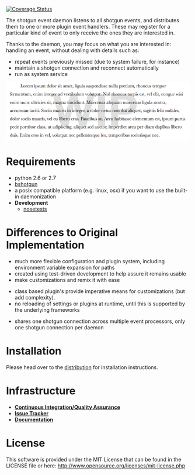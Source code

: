 [![Coverage Status](https://coveralls.io/repos/Byron/shotgun-events/badge.png)](https://coveralls.io/r/Byron/shotgun-events)

The shotgun event daemon listens to all shotgun events, and distributes them to one or more plugin event handlers. These may register for a particular kind of event to only receive the ones they are interested in.

Thanks to the daemon, you may focus on what you are interested in: handling an event, without dealing with details such as:

* repeat events previously missed (due to system failure, for instance)
* maintain a shotgun connection and reconnect automatically
* run as system service


![under construction](https://raw.githubusercontent.com/Byron/bcore/master/src/images/wip.png)

Requirements
============

* python 2.6 or 2.7
* [bshotgun](https://github.com/Byron/bshotgun)
* a posix compatible platform (e.g. linux, osx) if you want to use the built-in daemonization
* **Development**
    - [nosetests](https://nose.readthedocs.org/en/latest)

Differences to Original Implementation
======================================

+ much more flexible configuration and plugin system, including environment variable expansion for paths
+ created using test-driven development to help assure it remains usable
+ make customizations and remix it with ease
- class based plugin's provide imperative means for customizations (but add complexity).
- no reloading of settings or plugins at runtime, until this is supported by the underlying frameworks
+ shares one shotgun connection across multiple event processors, only one shotgun connection per daemon


Installation
============

Please head over to the [distribution](https://github.com/Byron/shotgun-events) for installation instructions.

Infrastructure
===============

* **[Continuous Integration/Quality Assurance](https://travis-ci.org/Byron/shotgun-events)**
* **[Issue Tracker](https://github.com/Byron/shotgun-events/issues)**
* **[Documentation](http://byron.github.io/shotgun-events)**

License
=======

This software is provided under the MIT License that can be found in the LICENSE
file or here: <http://www.opensource.org/licenses/mit-license.php>